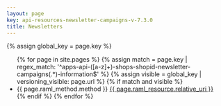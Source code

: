 ```yaml
---
layout: page
key: api-resources-newsletter-campaigns-v-7.3.0
title: Newsletters
---
```

{% assign global_key = page.key %}

<ul id="resource-list">
  {% for page in site.pages %}
    {% assign match = page.key | regex_match: '^apps-api-([a-z]+)-shops-shopid-newsletter-campaigns(.*)-information$' %}
    {% assign visible = global_key | versioning_visible: page.url %}
    {% if match and visible %}
      <li class="resource-entry">
        <span class="http-method http-method-{{ page.raml_method.method | downcase }}">{{ page.raml_method.method }}</span>
        <a href="{{ page.url | prepend: site.baseurl }}">{{ page.raml_resource.relative_uri }}</a>
      </li>
    {% endif %}
  {% endfor %}
</ul>
